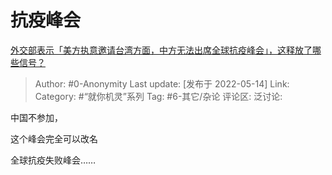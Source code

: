 # 抗疫峰会
[外交部表示「美方执意邀请台湾方面，中方无法出席全球抗疫峰会」，这释放了哪些信号？](https://www.zhihu.com/question/532656056/answer/2485415209)

> Author: #0-Anonymity
> Last update: [发布于 2022-05-14]
> Link:
> Category: #“就你机灵”系列
> Tag: #6-其它/杂论
> 评论区:
> 泛讨论:

中国不参加，

这个峰会完全可以改名

全球抗疫失败峰会……
